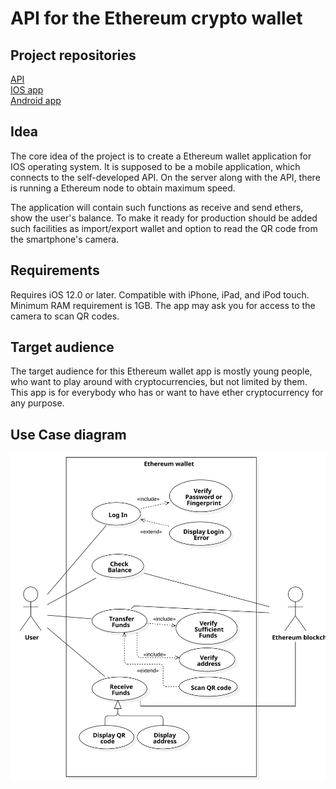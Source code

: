 # API for the Ethereum crypto wallet

## Project repositories
[API](https://github.com/kushkamisha/ethereum-wallet)<br>
[IOS app](https://github.com/ladroid/KpiMobileDev/tree/iOSDev)<br>
[Android app](https://github.com/Cyned/BitWallet)

## Idea
The core idea of the project is to create a Ethereum wallet application for IOS operating system. It is supposed to be a mobile application, which connects to the self-developed API. On the server along with the API, there is running a Ethereum node to obtain maximum speed.

The application will contain such functions as receive and send ethers, show the user's balance. To make it ready for production should be added such facilities as import/export wallet and option to read the QR code from the smartphone's camera.

## Requirements
Requires iOS 12.0 or later. Compatible with iPhone, iPad, and iPod touch. Minimum RAM requirement is 1GB. The app may ask you for access to the camera to scan QR codes.

## Target audience
The target audience for this Ethereum wallet app is mostly young people, who want to play around with cryptocurrencies, but not limited by them. This app is for everybody who has or want to have ether cryptocurrency for any purpose.

## Use Case diagram
<p align="center">
	<img src="docs/Use%20Case%20Diagram.svg" alt="Use Case Diagram">
</p>